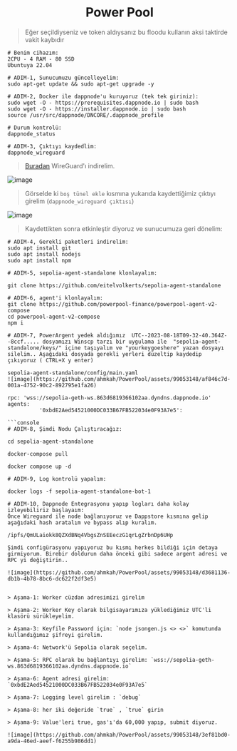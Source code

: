 <h1 align="center"> Power Pool </h1>

> Eğer seçildiyseniz ve token aldıysanız bu floodu kullanın aksi taktirde vakit kaybıdır

```console
# Benim cihazım:
2CPU - 4 RAM - 80 SSD
Ubuntuya 22.04 
```

```console
# ADIM-1, Sunucumuzu güncelleyelim:
sudo apt-get update && sudo apt-get upgrade -y
```

```console
# ADIM-2, Docker ile dappnode'u kuruyoruz (tek tek giriniz):
sudo wget -O - https://prerequisites.dappnode.io | sudo bash
sudo wget -O - https://installer.dappnode.io | sudo bash
source /usr/src/dappnode/DNCORE/.dappnode_profile

# Durum kontrolü:
dappnode_status
```

```console
# ADIM-3, Çıktıyı kaydedlim:
dappnode_wireguard
```

> [Buradan](https://www.wireguard.com/install/) WireGuard'ı indirelim.

![image](https://github.com/ruesandora/PowerPool/assets/101149671/23e38061-fd30-4e7a-8cce-ca6eeb5cde39)

> Görselde ki `boş tünel ekle` kısmına yukarıda kaydettiğimiz çıktıyı girelim (`dappnode_wireguard çıktısı`)

![image](https://github.com/ruesandora/PowerPool/assets/101149671/19601e12-12a4-4455-bafd-07b9a4ae1eb0)

> Kaydettikten sonra etkinleştir diyoruz ve sunucumuza geri dönelim:

```console
# ADIM-4, Gerekli paketleri indirelim:
sudo apt install git
sudo apt install nodejs
sudo apt install npm
```

```console
# ADIM-5, sepolia-agent-standalone klonlayalım:

git clone https://github.com/eitelvolkerts/sepolia-agent-standalone
```

```console
# ADIM-6, agent'i klonlayalım:
git clone https://github.com/powerpool-finance/powerpool-agent-v2-compose
cd powerpool-agent-v2-compose
npm i
```

```console
# ADIM-7, PowerArgent yedek aldığımız  UTC--2023-08-18T09-32-40.364Z--8ccf..... dosyamızı Winscp tarzı bir uygulama ile  "sepolia-agent-standalone/keys/" içine taşıyalım ve "yourkeygoeshere" yazan dosyayı silelim.. Aşağıdaki dosyada gerekli yerleri düzeltip kaydedip çıkıyoruz ( CTRL+X y enter)

sepolia-agent-standalone/config/main.yaml
![image](https://github.com/ahmkah/PowerPool/assets/99053148/af846c7d-001a-4752-90c2-892795e1fa26)

rpc: 'wss://sepolia-geth-ws.863d6819366102aa.dyndns.dappnode.io'
agents:
          '0xbdE2Aed54521000DC033B67FB522034e0F93A7e5':

```console
# ADIM-8, Şimdi Nodu Çalıştıracağız:

cd sepolia-agent-standalone

docker-compose pull

docker compose up -d
```

```console
# ADIM-9, Log kontrolü yapalım:

docker logs -f sepolia-agent-standalone-bot-1
```

```console
# ADIM-10, Dappnode Entegrasyonu yapıp logları daha kolay izleyebiliriz başlayaım:
Önce Wireguard ile node bağlanıyoruz ve Dappstore kısmına gelip aşağıdaki hash aratalım ve bypass alıp kuralım.

/ipfs/QmULaiokk8QZXdBNq4VbgsZnSEEeczG1qrLgZrbnDp6UHp

Şimdi configürasyonu yapıyoruz bu kısmı herkes bildiği için detaya girmiyorum. Birebir doldurun daha önceki gibi sadece argent adresi ve RPC yi değiştirin..

![image](https://github.com/ahmkah/PowerPool/assets/99053148/d3681136-db1b-4b78-8bc6-dc622f2df3e5)

```

```console

> Aşama-1: Worker cüzdan adresimizi girelim

> Aşama-2: Worker Key olarak bilgisayarımıza yüklediğimiz UTC'li klasörü sürükleyelim.

> Aşama-3: Keyfile Password için: `node jsongen.js <> <>` komutunda kullandığımız şifreyi girelim.

> Aşama-4: Network'ü Sepolia olarak seçelim.

> Aşama-5: RPC olarak bu bağlantıyı girelim: `wss://sepolia-geth-ws.863d6819366102aa.dyndns.dappnode.io`

> Aşama-6: Agent adresi girelim: `0xbdE2Aed54521000DC033B67FB522034e0F93A7e5`

> Aşama-7: Logging level girelim : `debug`

> Aşama-8: her iki değeride `true` , `true` girin

> Aşama-9: Value'leri true, gas'ı'da 60,000 yapıp, submit diyoruz.

![image](https://github.com/ahmkah/PowerPool/assets/99053148/3ef81bd0-a9da-46ed-aeef-f6255b986dd1)

```
















